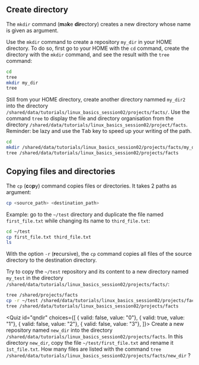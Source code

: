 <script>
import Quiz from "components/Quiz.svelte";
</script>

## Create directory

The `mkdir` command (**m**a**k**e **dir**ectory) creates a new directory whose name is given as argument.

Use the `mkdir` command to create a repository `my_dir` in your HOME directory. To do so, first go to your HOME with the `cd` command, create the directory with the `mkdir` command, and see the result with the `tree` command:

```bash
cd
tree
mkdir my_dir
tree
```

Still from your HOME directory, create another directory nammed `my_dir2` into the directory `/shared/data/tutorials/linux_basics_session02/projects/facts/`. 
Use the command `tree` to display the file and directory organisation from the directory `/shared/data/tutorials/linux_basics_session02/project/facts`. Reminder: be lazy and use the <kbd>Tab</kbd> key to speed up your writing of the path.

```bash
cd
mkdir /shared/data/tutorials/linux_basics_session02/projects/facts/my_dir2
tree /shared/data/tutorials/linux_basics_session02/projects/facts
```

## Copying files and directories

The `cp` (**c**o**p**y) command copies files or directories. It takes 2 paths as argument:

```bash
cp <source_path> <destination_path>
```

Example: go to the `~/test` directory and duplicate the file named `first_file.txt` while changing its name to `third_file.txt`:

```bash
cd ~/test
cp first_file.txt third_file.txt
ls 
```

With the option `-r` (**r**ecursive), the `cp` command copies all files of the source directory to the destination directory.

Try to copy the `~/test` repository and its content to a new directory named `my_test` in the directory `/shared/data/tutorials/linux_basics_session02/projects/facts/`:

```bash
tree /shared/projects/facts
cp -r ~/test /shared/data/tutorials/linux_basics_session02/projects/facts/my_test
tree /shared/data/tutorials/linux_basics_session02/projects/facts
```

<Quiz id="qndir" choices={[
	{ valid: false, value: "0"},
	{ valid: true, value: "1"},
	{ valid: false, value: "2"},
	{ valid: false, value: "3"},
]}>
	<span slot="prompt">
		Create a new repository named `new_dir` into the directory `/shared/data/tutorials/linux_basics_session02/projects/facts`. In this directory `new_dir`, copy the file `~/test/first_file.txt` and rename it `1st_file.txt`. How many files are listed with the command `tree /shared/data/tutorials/linux_basics_session02/projects/facts/new_dir` ?
	</span>
</Quiz>

